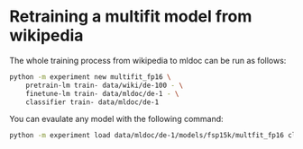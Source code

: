 
# Retraining a multifit model from wikipedia

The whole training process from wikipedia to mldoc can be run as follows:  
```bash
python -m experiment new multifit_fp16 \
    pretrain-lm train- data/wiki/de-100 - \
    finetune-lm train- data/mldoc/de-1 - \
    classifier train- data/mldoc/de-1
```
You can evaulate any model with the following command: 
```bash
python -m experiment load data/mldoc/de-1/models/fsp15k/multfit_fp16 classifier validate data/mldoc/de-1
```
